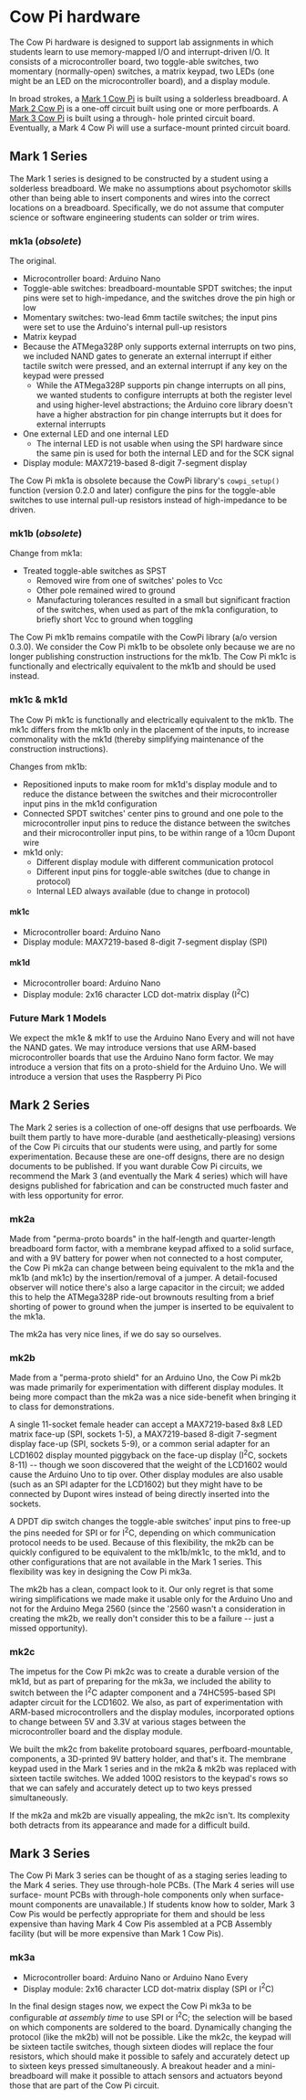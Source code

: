 # Cow Pi hardware

The Cow Pi hardware is designed to support lab assignments in which students
learn to use memory-mapped I/O and interrupt-driven I/O. It consists of a
microcontroller board, two toggle-able switches, two momentary (normally-open)
switches, a matrix keypad, two LEDs (one might be an LED on the microcontroller
board), and a display module.

In broad strokes, a [Mark 1 Cow Pi](#mark-1-series) is built using a solderless
breadboard. A [Mark 2 Cow Pi](#mark-2-series) is a one-off circuit built using one
or more perfboards. A [Mark 3 Cow Pi](#mark-3-series) is built using a through-
hole printed circuit board. Eventually, a Mark 4 Cow Pi will use a surface-mount
printed circuit board.

## Mark 1 Series

The Mark 1 series is designed to be constructed by a student using a solderless
breadboard. We make no assumptions about psychomotor skills other than being
able to insert components and wires into the correct locations on a breadboard.
Specifically, we do not assume that computer science or software engineering
students can solder or trim wires.

### mk1a (*obsolete*)

The original.
- Microcontroller board: Arduino Nano
- Toggle-able switches: breadboard-mountable SPDT switches; the input pins were
  set to high-impedance, and the switches drove the pin high or low
- Momentary switches: two-lead 6mm tactile switches; the input pins were set to
  use the Arduino's internal pull-up resistors
- Matrix keypad
- Because the ATMega328P only supports external interrupts on two pins, we
  included NAND gates to generate an external interrupt if either tactile switch
  were pressed, and an external interrupt if any key on the keypad were pressed
  - While the ATMega328P supports pin change interrupts on all pins, we wanted
    students to configure interrupts at both the register level and using
    higher-level abstractions; the Arduino core library doesn't have a higher
    abstraction for pin change interrupts but it does for external interrupts
- One external LED and one internal LED
  - The internal LED is not usable when using the SPI hardware since the same
    pin is used for both the internal LED and for the SCK signal
- Display module: MAX7219-based 8-digit 7-segment display

The Cow Pi mk1a is obsolete because the CowPi library's `cowpi_setup()` function
(version 0.2.0 and later) configure the pins for the toggle-able switches to use
internal pull-up resistors instead of high-impedance to be driven.

### mk1b (*obsolete*)

Change from mk1a:
- Treated toggle-able switches as SPST
  - Removed wire from one of switches' poles to Vcc
  - Other pole remained wired to ground
  - Manufacturing tolerances resulted in a small but significant fraction of the switches, when used as part of the mk1a configuration, to briefly short Vcc
    to ground when toggling

The Cow Pi mk1b remains compatile with the CowPi library (a/o version 0.3.0).
We consider the Cow Pi mk1b to be obsolete only because we are no longer
publishing construction instructions for the mk1b. The Cow Pi mk1c is
functionally and electrically equivalent to the mk1b and should be used instead.

### mk1c & mk1d

The Cow Pi mk1c is functionally and electrically equivalent to the mk1b. The
mk1c differs from the mk1b only in the placement of the inputs, to increase
commonality with the mk1d (thereby simplifying maintenance of the construction
instructions).

Changes from mk1b:
- Repositioned inputs to make room for mk1d's display module and to reduce the
  distance between the switches and their microcontroller input pins in the mk1d
  configuration
- Connected SPDT switches' center pins to ground and one pole to the
  microcontroller input pins to reduce the distance between the switches and
  their microcontroller input pins, to be within range of a 10cm Dupont wire
- mk1d only:
  - Different display module with different communication protocol
  - Different input pins for toggle-able switches (due to change in protocol)
  - Internal LED always available (due to change in protocol)

#### mk1c
- Microcontroller board: Arduino Nano
- Display module: MAX7219-based 8-digit 7-segment display (SPI)

#### mk1d
- Microcontroller board: Arduino Nano
- Display module: 2x16 character LCD dot-matrix display (I$^2$C)

### Future Mark 1 Models

We expect the mk1e & mk1f to use the Arduino Nano Every and will not have the
NAND gates. We may introduce versions that use ARM-based microcontroller boards
that use the Arduino Nano form factor. We may introduce a version that fits on
a proto-shield for the Arduino Uno. We will introduce a version that uses the
Raspberry Pi Pico

## Mark 2 Series

The Mark 2 series is a collection of one-off designs that use perfboards. We
built them partly to have more-durable (and aesthetically-pleasing) versions of
the Cow Pi circuits that our students were using, and partly for some
experimentation. Because these are one-off designs, there are no design
documents to be published. If you want durable Cow Pi circuits, we recommend the
Mark 3 (and eventually the Mark 4 series) which will have designs published for
fabrication and can be constructed much faster and with less opportunity for
error.

### mk2a

Made from "perma-proto boards" in the half-length and quarter-length breadboard
form factor, with a membrane keypad affixed to a solid surface, and with a 9V
battery for power when not connected to a host computer, the Cow Pi mk2a can
change between being equivalent to the mk1a and the mk1b (and mk1c) by the
insertion/removal of a jumper. A detail-focused observer will notice there's
also a large capacitor in the circuit; we added this to help the ATMega328P
ride-out brownouts resulting from a brief shorting of power to ground when the
jumper is inserted to be equivalent to the mk1a.

The mk2a has very nice lines, if we do say so ourselves.

### mk2b

Made from a "perma-proto shield" for an Arduino Uno, the Cow Pi mk2b was made
primarily for experimentation with different display modules. It being more
compact than the mk2a was a nice side-benefit when bringing it to class for
demonstrations.

A single 11-socket female header can accept a MAX7219-based 8x8 LED matrix
face-up (SPI, sockets 1-5), a MAX7219-based 8-digit 7-segment display face-up
(SPI, sockets 5-9), or a common serial adapter for an LCD1602 display mounted
piggyback on the face-up display (I$^2$C, sockets 8-11) -- though we soon
discovered that the weight of the LCD1602 would cause the Arduino Uno to tip
over. Other display modules are also usable (such as an SPI adapter for the
LCD1602) but they might have to be connected by Dupont wires instead of being
directly inserted into the sockets.

A DPDT dip switch changes the toggle-able switches' input pins to free-up the
pins needed for SPI or for I$^2$C, depending on which communication protocol
needs to be used. Because of this flexibility, the mk2b can be quickly
configured to be equivalent to the mk1b/mk1c, to the mk1d, and to other
configurations that are not available in the Mark 1 series. This flexibility was
key in designing the Cow Pi mk3a.

The mk2b has a clean, compact look to it. Our only regret is that some wiring
simplifications we made make it usable only for the Arduino Uno and not for the
Arduino Mega 2560 (since the '2560 wasn't a consideration in creating the mk2b,
we really don't consider this to be a failure -- just a missed opportunity).

### mk2c

The impetus for the Cow Pi mk2c was to create a durable version of the mk1d, but
as part of preparing for the mk3a, we included the ability to switch between the
I$^2$C adapter component and a 74HC595-based SPI adapter circuit for the
LCD1602. We also, as part of experimentation with ARM-based microcontrollers and
the display modules, incorporated options to change between 5V and 3.3V at
various stages between the microcontroller board and the display module.

We built the mk2c from bakelite protoboard squares, perfboard-mountable,
components, a 3D-printed 9V battery holder, and that's it. The membrane keypad
used in the Mark 1 series and in the mk2a & mk2b was replaced with sixteen
tactile switches. We added 100Ω resistors to the keypad's rows so that we can
safely and accurately detect up to two keys pressed simultaneously.

If the mk2a and mk2b are visually appealing, the mk2c isn't. Its complexity
both detracts from its appearance and made for a difficult build.

## Mark 3 Series

The Cow Pi Mark 3 series can be thought of as a staging series leading to the
Mark 4 series. They use through-hole PCBs. (The Mark 4 series will use surface-
mount PCBs with through-hole components only when surface-mount components are
unavailable.) If students know how to solder, Mark 3 Cow Pis would be perfectly
appropriate for them and should be less expensive than having Mark 4 Cow Pis
assembled at a PCB Assembly facility (but will be more expensive than Mark 1 Cow
Pis).

### mk3a

- Microcontroller board: Arduino Nano or Arduino Nano Every
- Display module: 2x16 character LCD dot-matrix display (SPI or I$^2$C)

In the final design stages now, we expect the Cow Pi mk3a to be configurable *at
assembly time* to use SPI or I$^2$C; the selection will be based on which
components are soldered to the board. Dynamically changing the protocol (like
the mk2b) will not be possible. Like the mk2c, the keypad will be sixteen
tactile switches, though sixteen diodes will replace the four resistors, which
should make it possible to safely and accurately detect up to sixteen keys
pressed simultaneously. A breakout header and a mini-breadboard will make it
possible to attach sensors and actuators beyond those that are part of the Cow Pi
circuit.
